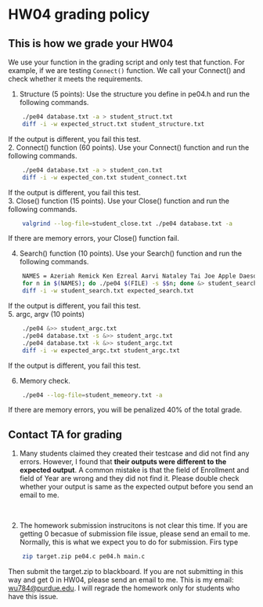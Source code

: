 # HW04 grading policy

## This is how we grade your HW04

We use your function in the grading script and only test that function.
For example, if we are testing `Connect()` function. We call your Connect() and check whether it meets the requirements.

1. Structure (5 points): Use the structure you define in pe04.h and run the following commands.
```bash
	./pe04 database.txt -a > student_struct.txt
	diff -i -w expected_struct.txt student_structure.txt
```
If the output is different, you fail this test.<br>
2. Connect() function (60 points).  Use your Connect() function and run the following commands.
```bash
	./pe04 database.txt -a > student_con.txt
	diff -i -w expected_con.txt student_connect.txt
```
If the output is different, you fail this test.<br>
3. Close() function (15 points).  Use your Close() function and run the following commands. 
```bash
	valgrind --log-file=student_close.txt ./pe04 database.txt -a
```
If there are memory errors, your Close() function fail. <br>

4. Search() function (10 points). Use your Search() function and run the following commands. 
```bash
	NAMES = Azeriah Remick Ken Ezreal Aarvi Nataley Tai Joe Apple Daeson
    for n in $(NAMES); do ./pe04 $(FILE) -s $$n; done &> student_search.txt
	diff -i -w student_search.txt expected_search.txt
```
If the output is different, you fail this test.<br>
5. argc, argv (10 points)
```bash
	./pe04 &>> student_argc.txt
	./pe04 database.txt -s &>> student_argc.txt
	./pe04 database.txt -k &>> student_argc.txt
	diff -i -w expected_argc.txt student_argc.txt
```
If the output is different, you fail this test.<br>

6. Memory check.
```bash
	./pe04 --log-file=student_memeory.txt -a
```
If there are memory errors, you will be penalized 40% of the total grade.


## Contact TA for grading

1. Many students claimed they created their testcase and did not find any errors. However, I found that <strong>their outputs were different to the expected output</strong>. A common mistake is that the field of Enrollment and field of Year are wrong and they did not find it. Please double check whether your output is same as the expected output before you send an email to me.  
<br>

2. The homework submission instrucitons is not clear this time. If you are getting 0 becasue of submission file issue, please send an email to me. 
Normally, this is what we expect you to do for submission.
Firs type
```bash
	zip target.zip pe04.c pe04.h main.c
```
Then submit the target.zip to blackboard. If you are not submitting in this way and get 0 in HW04, please send an email to me. This is my email: wu784@purdue.edu. I will regrade the homework only for students who have this issue. 



